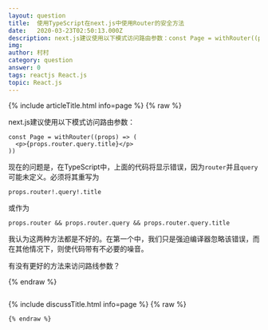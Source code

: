 ```yaml
---
layout: question
title:  使用TypeScript在next.js中使用Router的安全方法
date:   2020-03-23T02:50:13.000Z
description: next.js建议使用以下模式访问路由参数：const Page = withRouter((props) => (  <p>{props.rout...
img: 
author: 村村
category: question
answer: 0
tags: reactjs React.js
topic: React.js
---
```

<div class="article-root">
  <div class="article">
    {% include articleTitle.html info=page %}
    {% raw %}
    <div class="article-content"><p><font style="vertical-align: inherit;"><font style="vertical-align: inherit;">next.js建议使用以下模式访问路由参数：</font></font></p>

<pre><code>const Page = withRouter((props) =&gt; (<font></font>
  &lt;p&gt;{props.router.query.title}&lt;/p&gt;<font></font>
))<font></font>
</code></pre>

<p><font style="vertical-align: inherit;"><font style="vertical-align: inherit;">现在的问题是，在TypeScript中，上面的代码将显示错误，因为</font></font><code>router</code><font style="vertical-align: inherit;"><font style="vertical-align: inherit;">并且</font></font><code>query</code><font style="vertical-align: inherit;"><font style="vertical-align: inherit;">可能未定义。</font><font style="vertical-align: inherit;">必须将其重写为</font></font></p>

<p><code>props.router!.query!.title</code> </p>

<p><font style="vertical-align: inherit;"><font style="vertical-align: inherit;">或作为 </font></font></p>

<p><code>props.router &amp;&amp; props.router.query &amp;&amp; props.router.query.title</code></p>

<p><font style="vertical-align: inherit;"><font style="vertical-align: inherit;">我认为这两种方法都是不好的。</font><font style="vertical-align: inherit;">在第一个中，我们只是强迫编译器忽略该错误，而在其他情况下，则使代码带有不必要的噪音。</font></font></p>

<p><font style="vertical-align: inherit;"><font style="vertical-align: inherit;">有没有更好的方法来访问路线参数？</font></font></p></div>
    {% endraw %}
  </div>
  <p style="height: 0;width:0;overflow: hidden;"> 第2690篇《使用TypeScript在next.js中使用Router的安全方法》来自Winter(https://github.com/aiyld/aiyld.github.io)的站点</p>
  <div class="discuss-wrapper">
    {% include discussTitle.html info=page %}
    {% raw %}
    
    {% endraw %}
  </div>
<div>
